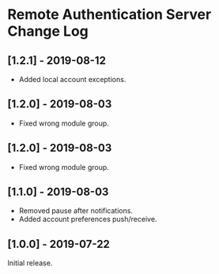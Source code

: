 
# Remote Authentication Server Change Log

## [1.2.1] - 2019-08-12

- Added local account exceptions.

## [1.2.0] - 2019-08-03

- Fixed wrong module group.

## [1.2.0] - 2019-08-03

- Fixed wrong module group.

## [1.1.0] - 2019-08-03

- Removed pause after notifications.
- Added account preferences push/receive.

## [1.0.0] - 2019-07-22

Initial release.
